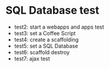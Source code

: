 # SQL Database test
* test2: start a webapps and apps test
* test3: set a Coffee Script 
* test4: create a scaffolding
* test5: set a SQL Database
* test6: scaffold destroy
* test7: ajax test